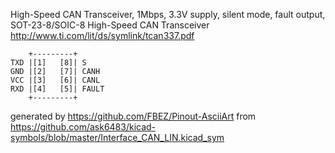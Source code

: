 High-Speed CAN Transceiver, 1Mbps, 3.3V supply, silent mode, fault output, SOT-23-8/SOIC-8
High-Speed CAN Transceiver
http://www.ti.com/lit/ds/symlink/tcan337.pdf


	    +---------+
	TXD |[1]   [8]| S
	GND |[2]   [7]| CANH
	VCC |[3]   [6]| CANL
	RXD |[4]   [5]| FAULT
	    +---------+


generated by https://github.com/FBEZ/Pinout-AsciiArt from https://github.com/ask6483/kicad-symbols/blob/master/Interface_CAN_LIN.kicad_sym